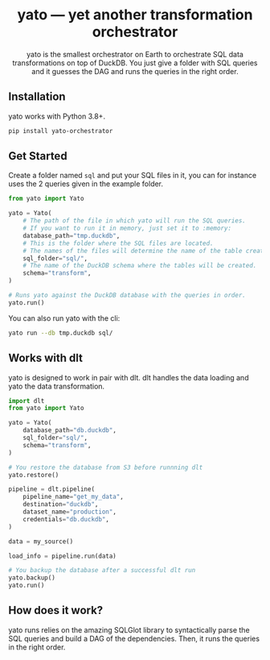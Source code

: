 <h1 align="center">
    <strong>yato — yet another transformation orchestrator</strong>
</h1>
<p align="center">
yato is the smallest orchestrator on Earth to orchestrate SQL data transformations on top of DuckDB. You just give a folder with SQL queries and it guesses the DAG and runs the queries in the right order.
</p>

## Installation

yato works with Python 3.8+.

```bash
pip install yato-orchestrator
```

## Get Started

Create a folder named `sql` and put your SQL files in it, you can for instance uses the 2 queries given in the example folder.

```python
from yato import Yato

yato = Yato(
    # The path of the file in which yato will run the SQL queries.
    # If you want to run it in memory, just set it to :memory:
    database_path="tmp.duckdb",
    # This is the folder where the SQL files are located.
    # The names of the files will determine the name of the table created.
    sql_folder="sql/",
    # The name of the DuckDB schema where the tables will be created.
    schema="transform",
)

# Runs yato against the DuckDB database with the queries in order.
yato.run()
```

You can also run yato with the cli:

```bash
yato run --db tmp.duckdb sql/
```

## Works with dlt

yato is designed to work in pair with dlt. dlt handles the data loading and yato the data transformation.

```python
import dlt
from yato import Yato

yato = Yato(
    database_path="db.duckdb",
    sql_folder="sql/",
    schema="transform",
)

# You restore the database from S3 before runnning dlt
yato.restore()

pipeline = dlt.pipeline(
    pipeline_name="get_my_data",
    destination="duckdb",
    dataset_name="production",
    credentials="db.duckdb",
)

data = my_source()

load_info = pipeline.run(data)

# You backup the database after a successful dlt run
yato.backup()
yato.run()
```

## How does it work?

yato runs relies on the amazing SQLGlot library to syntactically parse the SQL queries and build a DAG of the dependencies. Then, it runs the queries in the right order.